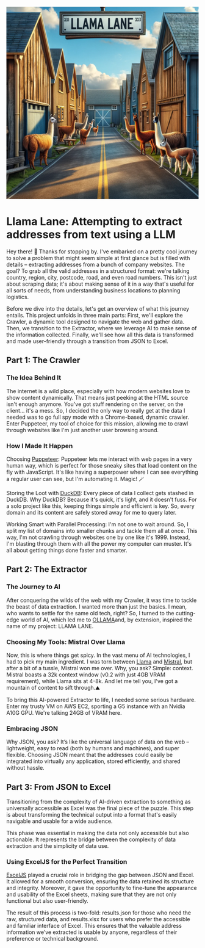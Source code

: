 ![llama lane logo](/assets/logo.png)

# Llama Lane: Attempting to extract addresses from text using a LLM

Hey there! 👋 Thanks for stopping by. I've embarked on a pretty cool journey to solve a problem that might seem simple at first glance but is filled with details – extracting addresses from a bunch of company websites. The goal? To grab all the valid addresses in a structured format: we're talking country, region, city, postcode, road, and even road numbers. This isn't just about scraping data; it's about making sense of it in a way that's useful for all sorts of needs, from understanding business locations to planning logistics.

Before we dive into the details, let's get an overview of what this journey entails. This project unfolds in three main parts: First, we'll explore the Crawler, a dynamic tool designed to navigate the web and gather data. Then, we transition to the Extractor, where we leverage AI to make sense of the information collected. Finally, we'll see how all this data is transformed and made user-friendly through a transition from JSON to Excel.

## Part 1: The Crawler

### The Idea Behind It

The internet is a wild place, especially with how modern websites love to show content dynamically. That means just peeking at the HTML source isn't enough anymore. You've got stuff rendering on the server, on the client... it's a mess. So, I decided the only way to really get at the data I needed was to go full spy mode with a Chrome-based, dynamic crawler. Enter Puppeteer, my tool of choice for this mission, allowing me to crawl through websites like I'm just another user browsing around.

### How I Made It Happen

Choosing [Puppeteer](https://pptr.dev/): Puppeteer lets me interact with web pages in a very human way, which is perfect for those sneaky sites that load content on the fly with JavaScript. It's like having a superpower where I can see everything a regular user can see, but I'm automating it. Magic! 🪄

Storing the Loot with [DuckDB](https://duckdb.org/): Every piece of data I collect gets stashed in DuckDB. Why DuckDB? Because it's quick, it's light, and it doesn't fuss. For a solo project like this, keeping things simple and efficient is key. So, every domain and its content are safely stored away for me to query later.

Working Smart with Parallel Processing: I'm not one to wait around. So, I split my list of domains into smaller chunks and tackle them all at once. This way, I'm not crawling through websites one by one like it's 1999. Instead, I'm blasting through them with all the power my computer can muster. It's all about getting things done faster and smarter.

## Part 2: The Extractor

### The Journey to AI

After conquering the wilds of the web with my Crawler, it was time to tackle the beast of data extraction. I wanted more than just the basics. I mean, who wants to settle for the same old tech, right? So, I turned to the cutting-edge world of AI, which led me to [OLLAMA](https://ollama.com/)and, by extension, inspired the name of my project: LLAMA LANE.

### Choosing My Tools: Mistral Over Llama

Now, this is where things get spicy. In the vast menu of AI technologies, I had to pick my main ingredient. I was torn between [Llama](https://llama.meta.com/) and [Mistral](https://mistral.ai/), but after a bit of a tussle, Mistral won me over. Why, you ask? Simple: context. Mistral boasts a 32k context window (v0.2 with just 4GB VRAM requirement), while Llama sits at 4-8k. And let me tell you, I've got a mountain of content to sift through.⛰️

To bring this AI-powered Extractor to life, I needed some serious hardware. Enter my trusty VM on AWS EC2, sporting a G5 instance with an Nvidia A10G GPU. We're talking 24GB of VRAM here.

### Embracing JSON

Why JSON, you ask? It’s like the universal language of data on the web – lightweight, easy to read (both by humans and machines), and super flexible. Choosing JSON meant that the addresses could easily be integrated into virtually any application, stored efficiently, and shared without hassle.

## Part 3: From JSON to Excel

Transitioning from the complexity of AI-driven extraction to something as universally accessible as Excel was the final piece of the puzzle. This step is about transforming the technical output into a format that's easily navigable and usable for a wide audience.

This phase was essential in making the data not only accessible but also actionable. It represents the bridge between the complexity of data extraction and the simplicity of data use.

### Using ExcelJS for the Perfect Transition

[ExcelJS](https://www.npmjs.com/package/exceljs) played a crucial role in bridging the gap between JSON and Excel. It allowed for a smooth conversion, ensuring the data retained its structure and integrity. Moreover, it gave the opportunity to fine-tune the appearance and usability of the Excel sheets, making sure that they are not only functional but also user-friendly.

The result of this process is two-fold: results.json for those who need the raw, structured data, and results.xlsx for users who prefer the accessible and familiar interface of Excel. This ensures that the valuable address information we’ve extracted is usable by anyone, regardless of their preference or technical background.
